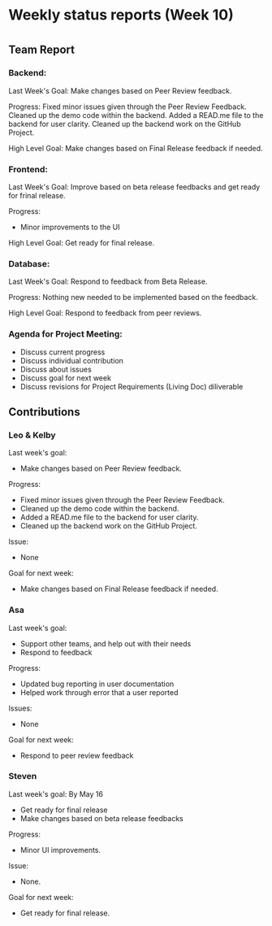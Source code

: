 # Weekly status reports (Week 10)
#
## Team Report
### Backend:
Last Week's Goal: Make changes based on Peer Review feedback.

Progress: Fixed minor issues given through the Peer Review Feedback. Cleaned up the demo code within the backend. Added a READ.me file to the backend for user clarity. Cleaned up the backend work on the GitHub Project.

High Level Goal: Make changes based on Final Release feedback if needed.

### Frontend:
Last Week's Goal: Improve based on beta release feedbacks and get ready for frinal release.

Progress:
- Minor improvements to the UI

High Level Goal: Get ready for final release.

### Database:
Last Week's Goal: Respond to feedback from Beta Release.

Progress: Nothing new needed to be implemented based on the feedback.

High Level Goal: Respond to feedback from peer reviews.

### Agenda for Project Meeting:
- Discuss current progress
- Discuss individual contribution
- Discuss about issues
- Discuss goal for next week
- Discuss revisions for Project Requirements (Living Doc) diliverable

## Contributions
### Leo & Kelby
Last week's goal:
- Make changes based on Peer Review feedback.

Progress:
- Fixed minor issues given through the Peer Review Feedback. 
- Cleaned up the demo code within the backend. 
- Added a READ.me file to the backend for user clarity. 
- Cleaned up the backend work on the GitHub Project.

Issue:
- None

Goal for next week:
-  Make changes based on Final Release feedback if needed.

### Asa
Last week's goal:
- Support other teams, and help out with their needs
- Respond to feedback

Progress:
- Updated bug reporting in user documentation
- Helped work through error that a user reported

Issues:
- None

Goal for next week:
- Respond to peer review feedback

### Steven
Last week's goal: By May 16
- Get ready for final release
- Make changes based on beta release feedbacks

Progress:
- Minor UI improvements.

Issue:
- None.

Goal for next week: 
- Get ready for final release.
